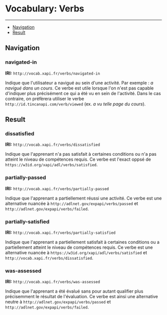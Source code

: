 # Vocabulary: Verbs

---

- [Navigation](#navigation)
- [Result](#result)

<a name="navigation"></a>
## Navigation

### navigated-in

**IRI:** `http://vocab.xapi.fr/verbs/navigated-in`

Indique que l'utilisateur a navigué au sein d'une activité. Par exemple : *a navigué dans un cours*. Ce verbe est utile lorsque l'on n'est pas capable d'indiquer plus précisément ce qui a été vu en sein de l'activité. Dans le cas contraire, on préfèrera utiliser le verbe `http://id.tincanapi.com/verb/viewed` (ex. *a vu telle page du cours*).



<a name="result"></a>
## Result


### dissatisfied

**IRI:** `http://vocab.xapi.fr/verbs/dissatisfied`

Indique que l'apprenant n'a pas satisfait à certaines conditions ou n'a pas atteint le niveau de compétences requis. Ce verbe est l'exact oppsé de `https://w3id.org/xapi/adl/verbs/satisfied`.


### partially-passed

**IRI:** `http://vocab.xapi.fr/verbs/partially-passed`

Indique que l'apprenant a partiellement réussi une activité. Ce verbe est une alternative nuancée à `http://adlnet.gov/expapi/verbs/passed` et `http://adlnet.gov/expapi/verbs/failed`.


### partially-satisfied

**IRI:** `http://vocab.xapi.fr/verbs/partially-satisfied`

Indique que l'apprenant a partiellement satisfait à certaines conditions ou a partiellement atteint le niveau de compétences requis. Ce verbe est une alternative nuancée à `https://w3id.org/xapi/adl/verbs/satisfied` et `http://vocab.xapi.fr/verbs/dissatisfied`.


### was-assessed

**IRI:** `http://vocab.xapi.fr/verbs/was-assessed`

Indique que l'apprenant a été évalué sans pour autant qualifier plus précisemment le résultat de l'évaluation. Ce verbe est ainsi une alternative neutre à `http://adlnet.gov/expapi/verbs/passed` et `http://adlnet.gov/expapi/verbs/failed`.






